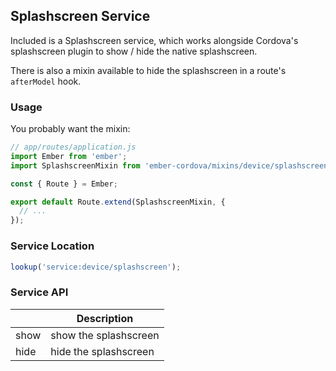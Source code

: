 ## Splashscreen Service

Included is a Splashscreen service, which works alongside Cordova's splashscreen
plugin to show / hide the native splashscreen.

There is also a mixin available to hide the splashscreen in a route's
`afterModel` hook.

### Usage

You probably want the mixin:

```js
// app/routes/application.js
import Ember from 'ember';
import SplashscreenMixin from 'ember-cordova/mixins/device/splashscreen';

const { Route } = Ember;

export default Route.extend(SplashscreenMixin, {
  // ...
});
```

### Service Location

```js
lookup('service:device/splashscreen');
```

### Service API

|   | Description |
|---|-------------|
|show | show the splashscreen|
|hide | hide the splashscreen|
